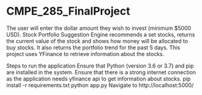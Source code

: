 # CMPE_285_FinalProject

The user will enter the dollar amount they wish to invest (minimum $5000 USD). Stock Portfolio Suggestion Engine recommends a set stocks, returns the current value of the stock and shows how money will be allocated to buy stocks. It also returns the portfolio trend for the past 5 days. This project uses YFinance to retrieve information about the stocks.


Steps to run the application
Ensure that Python (version 3.6 or 3.7) and pip are installed in the system.
Ensure that there is a strong internet connection as the application needs yfinance api to get information about stocks.
pip install -r requirements.txt
python app.py
Navigate to http://localhost:5000/
